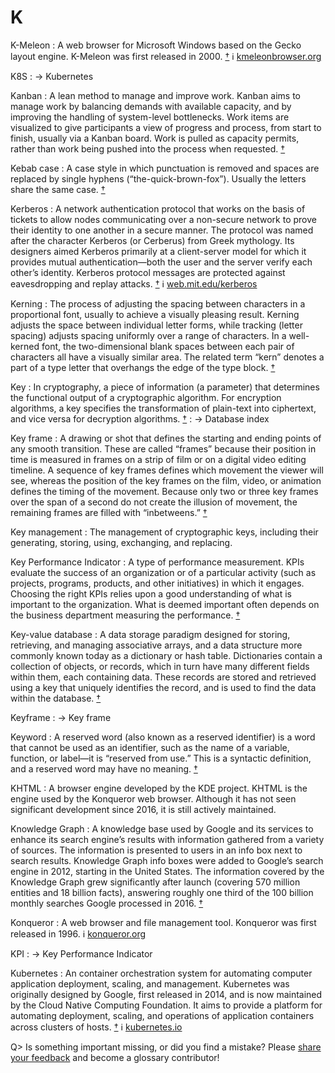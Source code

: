 # K

K-Meleon
: A web browser for Microsoft Windows based on the Gecko layout engine. K-Meleon was first released in 2000.&nbsp;[†](#w-k-meleon) ℹ︎&nbsp;[kmeleonbrowser.org](http://kmeleonbrowser.org/)

K8S
: → Kubernetes

Kanban
: A lean method to manage and improve work. Kanban aims to manage work by balancing demands with available capacity, and by improving the handling of system-level bottlenecks. Work items are visualized to give participants a view of progress and process, from start to finish, usually via a Kanban board. Work is pulled as capacity permits, rather than work being pushed into the process when requested.&nbsp;[†](#w-kanban)

Kebab case
: A case style in which punctuation is removed and spaces are replaced by single hyphens (“the-quick-brown-fox”). Usually the letters share the same case.&nbsp;[†](#w-letter-case)

Kerberos
: A network authentication protocol that works on the basis of tickets to allow nodes communicating over a non-secure network to prove their identity to one another in a secure manner. The protocol was named after the character Kerberos (or Cerberus) from Greek mythology. Its designers aimed Kerberos primarily at a client-server model for which it provides mutual authentication—both the user and the server verify each other’s identity. Kerberos protocol messages are protected against eavesdropping and replay attacks.&nbsp;[†](#w-kerberos) ℹ︎&nbsp;[web.mit.edu/kerberos](http://web.mit.edu/kerberos/)

Kerning
: The process of adjusting the spacing between characters in a proportional font, usually to achieve a visually pleasing result. Kerning adjusts the space between individual letter forms, while tracking (letter spacing) adjusts spacing uniformly over a range of characters. In a well-kerned font, the two-dimensional blank spaces between each pair of characters all have a visually similar area. The related term “kern” denotes a part of a type letter that overhangs the edge of the type block.&nbsp;[†](#w-kerning)

Key
: In cryptography, a piece of information (a parameter) that determines the functional output of a cryptographic algorithm. For encryption algorithms, a key specifies the transformation of plain-text into ciphertext, and vice versa for decryption algorithms.&nbsp;[†](#w-key-cryptography)
: → Database index

Key frame
: A drawing or shot that defines the starting and ending points of any smooth transition. These are called “frames” because their position in time is measured in frames on a strip of film or on a digital video editing timeline. A sequence of key frames defines which movement the viewer will see, whereas the position of the key frames on the film, video, or animation defines the timing of the movement. Because only two or three key frames over the span of a second do not create the illusion of movement, the remaining frames are filled with “inbetweens.”&nbsp;[†](#w-key-frame)

Key management
: The management of cryptographic keys, including their generating, storing, using, exchanging, and replacing.

Key Performance Indicator
: A type of performance measurement. KPIs evaluate the success of an organization or of a particular activity (such as projects, programs, products, and other initiatives) in which it engages. Choosing the right KPIs relies upon a good understanding of what is important to the organization. What is deemed important often depends on the business department measuring the performance.&nbsp;[†](#w-kpi)

Key-value database
: A data storage paradigm designed for storing, retrieving, and managing associative arrays, and a data structure more commonly known today as a dictionary or hash table. Dictionaries contain a collection of objects, or records, which in turn have many different fields within them, each containing data. These records are stored and retrieved using a key that uniquely identifies the record, and is used to find the data within the database.&nbsp;[†](#w-key-value-database)

Keyframe
: → Key frame

Keyword
: A reserved word (also known as a reserved identifier) is a word that cannot be used as an identifier, such as the name of a variable, function, or label—it is “reserved from use.” This is a syntactic definition, and a reserved word may have no meaning.&nbsp;[†](#w-keyword)

KHTML
: A browser engine developed by the KDE project. KHTML is the engine used by the Konqueror web browser. Although it has not seen significant development since 2016, it is still actively maintained.

Knowledge Graph
: A knowledge base used by Google and its services to enhance its search engine’s results with information gathered from a variety of sources. The information is presented to users in an info box next to search results. Knowledge Graph info boxes were added to Google’s search engine in 2012, starting in the United States. The information covered by the Knowledge Graph grew significantly after launch (covering 570 million entities and 18 billion facts), answering roughly one third of the 100 billion monthly searches Google processed in 2016.&nbsp;[†](#w-knowledge-graph)

Konqueror
: A web browser and file management tool. Konqueror was first released in 1996. ℹ︎&nbsp;[konqueror.org](https://konqueror.org/)

KPI
: → Key Performance Indicator

Kubernetes
: An container orchestration system for automating computer application deployment, scaling, and management. Kubernetes was originally designed by Google, first released in 2014, and is now maintained by the Cloud Native Computing Foundation. It aims to provide a platform for automating deployment, scaling, and operations of application containers across clusters of hosts.&nbsp;[†](#w-k8s) ℹ︎&nbsp;[kubernetes.io](https://kubernetes.io/)

Q> Is something important missing, or did you find a mistake? Please [share your feedback](https://github.com/j9t/web-development-glossary-forum/issues/new) and become a glossary&nbsp;contributor!